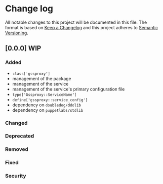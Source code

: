 <!--
This file is part of the doubledog-gssproxy Puppet module.
Copyright 2022 John Florian
SPDX-License-Identifier: GPL-3.0-or-later

Template

## [VERSION] WIP
### Added
### Changed
### Deprecated
### Removed
### Fixed
### Security

-->

# Change log

All notable changes to this project will be documented in this file.  The format is based on [Keep a Changelog](http://keepachangelog.com/en/1.0.0/) and this project adheres to [Semantic Versioning](http://semver.org).

## [0.0.0] WIP
### Added
- `class['gssproxy']`
- management of the package
- management of the service
- management of the service's primary configuration file
- `type['Gssproxy::ServiceName']`
- `define['gssproxy::service_config']`
- dependency on `doubledog/ddolib`
- dependency on `puppetlabs/stdlib`
### Changed
### Deprecated
### Removed
### Fixed
### Security

